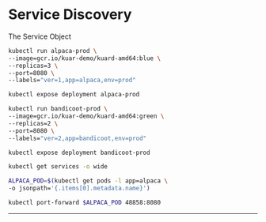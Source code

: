 # Service Discovery

The Service Object
```bash
kubectl run alpaca-prod \
--image=gcr.io/kuar-demo/kuard-amd64:blue \
--replicas=3 \
--port=8080 \
--labels="ver=1,app=alpaca,env=prod"
```
```bash
kubectl expose deployment alpaca-prod
```
```bash
kubectl run bandicoot-prod \
--image=gcr.io/kuar-demo/kuard-amd64:green \
--replicas=2 \
--port=8080 \
--labels="ver=2,app=bandicoot,env=prod"
```
```bash
kubectl expose deployment bandicoot-prod
```
```bash
kubectl get services -o wide
```
```bash
ALPACA_POD=$(kubectl get pods -l app=alpaca \
-o jsonpath='{.items[0].metadata.name}')
```
```bash
kubectl port-forward $ALPACA_POD 48858:8080
```
---

